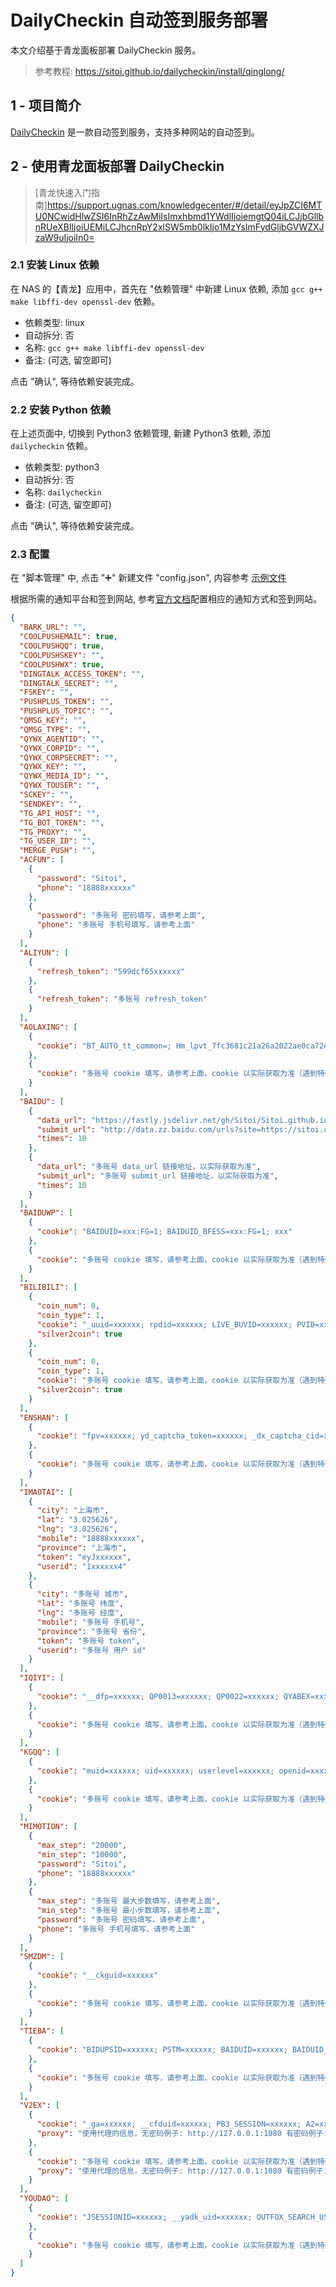# DailyCheckin 自动签到服务部署

本文介绍基于青龙面板部署 DailyCheckin 服务。

> 参考教程: <https://sitoi.github.io/dailycheckin/install/qinglong/>

## 1 - 项目简介

[DailyCheckin](https://sitoi.github.io/dailycheckin/) 是一款自动签到服务，支持多种网站的自动签到。

## 2 - 使用青龙面板部署 DailyCheckin

> [青龙快速入门指南]<https://support.ugnas.com/knowledgecenter/#/detail/eyJpZCI6MTU0NCwidHlwZSI6InRhZzAwMiIsImxhbmd1YWdlIjoiemgtQ04iLCJjbGllbnRUeXBlIjoiUEMiLCJhcnRpY2xlSW5mb0lkIjo1MzYsImFydGljbGVWZXJzaW9uIjoiIn0=>

### 2.1 安装 Linux 依赖

在 NAS 的【青龙】应用中，首先在 "依赖管理" 中新建 Linux 依赖, 添加 `gcc g++ make libffi-dev openssl-dev` 依赖。

- 依赖类型: linux
- 自动拆分: 否
- 名称: `gcc g++ make libffi-dev openssl-dev`
- 备注: (可选, 留空即可)

点击 "确认", 等待依赖安装完成。

### 2.2 安装 Python 依赖

在上述页面中, 切换到 Python3 依赖管理, 新建 Python3 依赖, 添加 `dailycheckin` 依赖。

- 依赖类型: python3
- 自动拆分: 否
- 名称: `dailycheckin`
- 备注: (可选, 留空即可)

点击 "确认", 等待依赖安装完成。

### 2.3 配置

在 "脚本管理" 中, 点击 "➕" 新建文件 "config.json", 内容参考 [示例文件](https://sitoi.github.io/dailycheckin/settings/config/#%E7%A4%BA%E4%BE%8B%E6%96%87%E4%BB%B6)

根据所需的通知平台和签到网站, 参考[官方文档](https://sitoi.github.io/dailycheckin/settings/config/)配置相应的通知方式和签到网站。

```json
{
  "BARK_URL": "",
  "COOLPUSHEMAIL": true,
  "COOLPUSHQQ": true,
  "COOLPUSHSKEY": "",
  "COOLPUSHWX": true,
  "DINGTALK_ACCESS_TOKEN": "",
  "DINGTALK_SECRET": "",
  "FSKEY": "",
  "PUSHPLUS_TOKEN": "",
  "PUSHPLUS_TOPIC": "",
  "QMSG_KEY": "",
  "QMSG_TYPE": "",
  "QYWX_AGENTID": "",
  "QYWX_CORPID": "",
  "QYWX_CORPSECRET": "",
  "QYWX_KEY": "",
  "QYWX_MEDIA_ID": "",
  "QYWX_TOUSER": "",
  "SCKEY": "",
  "SENDKEY": "",
  "TG_API_HOST": "",
  "TG_BOT_TOKEN": "",
  "TG_PROXY": "",
  "TG_USER_ID": "",
  "MERGE_PUSH": "",
  "ACFUN": [
    {
      "password": "Sitoi",
      "phone": "18888xxxxxx"
    },
    {
      "password": "多账号 密码填写，请参考上面",
      "phone": "多账号 手机号填写，请参考上面"
    }
  ],
  "ALIYUN": [
    {
      "refresh_token": "599dcf65xxxxxx"
    },
    {
      "refresh_token": "多账号 refresh_token"
    }
  ],
  "AOLAXING": [
    {
      "cookie": "BT_AUTO_tt_common=; Hm_lpvt_7fc3681c21a26a2022ae0ca72e2d6fa5=xxxxxx; BT_LOGIN_tt_common=:187xxxxxx; Hm_lvt_7fc3681c21a26a2022ae0ca72e2d6fa5=xxxxxx;"
    },
    {
      "cookie": "多账号 cookie 填写，请参考上面，cookie 以实际获取为准（遇到特殊字符如双引号\" 请加反斜杠转义）"
    }
  ],
  "BAIDU": [
    {
      "data_url": "https://fastly.jsdelivr.net/gh/Sitoi/Sitoi.github.io/baidu_urls.txt",
      "submit_url": "http://data.zz.baidu.com/urls?site=https://sitoi.cn&token=xxxxxx",
      "times": 10
    },
    {
      "data_url": "多账号 data_url 链接地址，以实际获取为准",
      "submit_url": "多账号 submit_url 链接地址，以实际获取为准",
      "times": 10
    }
  ],
  "BAIDUWP": [
    {
      "cookie": "BAIDUID=xxx:FG=1; BAIDUID_BFESS=xxx:FG=1; xxx"
    },
    {
      "cookie": "多账号 cookie 填写，请参考上面，cookie 以实际获取为准（遇到特殊字符如双引号\" 请加反斜杠转义）"
    }
  ],
  "BILIBILI": [
    {
      "coin_num": 0,
      "coin_type": 1,
      "cookie": "_uuid=xxxxxx; rpdid=xxxxxx; LIVE_BUVID=xxxxxx; PVID=xxxxxx; blackside_state=xxxxxx; CURRENT_FNVAL=xxxxxx; buvid3=xxxxxx; fingerprint3=xxxxxx; fingerprint=xxxxxx; buivd_fp=xxxxxx; buvid_fp_plain=xxxxxx; DedeUserID=xxxxxx; DedeUserID__ckMd5=xxxxxx; SESSDATA=xxxxxx; bili_jct=xxxxxx; bsource=xxxxxx; finger=xxxxxx; fingerprint_s=xxxxxx;",
      "silver2coin": true
    },
    {
      "coin_num": 0,
      "coin_type": 1,
      "cookie": "多账号 cookie 填写，请参考上面，cookie 以实际获取为准（遇到特殊字符如双引号\" 请加反斜杠转义）",
      "silver2coin": true
    }
  ],
  "ENSHAN": [
    {
      "cookie": "fpv=xxxxxx; yd_captcha_token=xxxxxx; _dx_captcha_cid=xxxxxx; _dx_uzZo5y=xxxxxx; _dx_FMrPY6=xxxxxx; _dx_app_captchadiscuzpluginbydingxiang2017=xxxxxx; TWcq_2132_pc_size_c=0; TWcq_2132_saltkey=xxxxxx; TWcq_2132_lastvisit=xxxxxx; TWcq_2132_sendmail=1; _dx_captcha_vid=xxxxxx; TWcq_2132_sid=Wyv5Ps; TWcq_2132_ulastactivity=xxxxxx; TWcq_2132_auth=xxxxxx; TWcq_2132_lastcheckfeed=xxxxxx; TWcq_2132_lip=xxxxxx; TWcq_2132_connect_is_bind=1; TWcq_2132_nofavfid=1; TWcq_2132_lastact=xxxxxx"
    },
    {
      "cookie": "多账号 cookie 填写，请参考上面，cookie 以实际获取为准（遇到特殊字符如双引号\" 请加反斜杠转义）"
    }
  ],
  "IMAOTAI": [
    {
      "city": "上海市",
      "lat": "3.025626",
      "lng": "3.025626",
      "mobile": "18888xxxxxx",
      "province": "上海市",
      "token": "eyJxxxxxx",
      "userid": "1xxxxxx4"
    },
    {
      "city": "多账号 城市",
      "lat": "多账号 纬度",
      "lng": "多账号 经度",
      "mobile": "多账号 手机号",
      "province": "多账号 省份",
      "token": "多账号 token",
      "userid": "多账号 用户 id"
    }
  ],
  "IQIYI": [
    {
      "cookie": "__dfp=xxxxxx; QP0013=xxxxxx; QP0022=xxxxxx; QYABEX=xxxxxx; P00001=xxxxxx; P00002=xxxxxx; P00003=xxxxxx; P00007=xxxxxx; QC163=xxxxxx; QC175=xxxxxx; QC179=xxxxxx; QC170=xxxxxx; P00010=xxxxxx; P00PRU=xxxxxx; P01010=xxxxxx; QC173=xxxxxx; QC180=xxxxxx; P00004=xxxxxx; QP0030=xxxxxx; QC006=xxxxxx; QC007=xxxxxx; QC008=xxxxxx; QC010=xxxxxx; nu=xxxxxx; __uuid=xxxxxx; QC005=xxxxxx;"
    },
    {
      "cookie": "多账号 cookie 填写，请参考上面，cookie 以实际获取为准（遇到特殊字符如双引号\" 请加反斜杠转义）"
    }
  ],
  "KGQQ": [
    {
      "cookie": "muid=xxxxxx; uid=xxxxxx; userlevel=xxxxxx; openid=xxxxxx; openkey=xxxxxx; opentype=xxxxxx; qrsig=xxxxxx; pgv_pvid=xxxxxx;"
    },
    {
      "cookie": "多账号 cookie 填写，请参考上面，cookie 以实际获取为准（遇到特殊字符如双引号\" 请加反斜杠转义）"
    }
  ],
  "MIMOTION": [
    {
      "max_step": "20000",
      "min_step": "10000",
      "password": "Sitoi",
      "phone": "18888xxxxxx"
    },
    {
      "max_step": "多账号 最大步数填写，请参考上面",
      "min_step": "多账号 最小步数填写，请参考上面",
      "password": "多账号 密码填写，请参考上面",
      "phone": "多账号 手机号填写，请参考上面"
    }
  ],
  "SMZDM": [
    {
      "cookie": "__ckguid=xxxxxx"
    },
    {
      "cookie": "多账号 cookie 填写，请参考上面，cookie 以实际获取为准（遇到特殊字符如双引号\" 请加反斜杠转义）"
    }
  ],
  "TIEBA": [
    {
      "cookie": "BIDUPSID=xxxxxx; PSTM=xxxxxx; BAIDUID=xxxxxx; BAIDUID_BFESS=xxxxxx; delPer=xxxxxx; PSINO=xxxxxx; H_PS_PSSID=xxxxxx; BA_HECTOR=xxxxxx; BDORZ=xxxxxx; TIEBA_USERTYPE=xxxxxx; st_key_id=xxxxxx; BDUSS=xxxxxx; BDUSS_BFESS=xxxxxx; STOKEN=xxxxxx; TIEBAUID=xxxxxx; ab_sr=xxxxxx; st_data=xxxxxx; st_sign=xxxxxx;"
    },
    {
      "cookie": "多账号 cookie 填写，请参考上面，cookie 以实际获取为准（遇到特殊字符如双引号\" 请加反斜杠转义）"
    }
  ],
  "V2EX": [
    {
      "cookie": "_ga=xxxxxx; __cfduid=xxxxxx; PB3_SESSION=xxxxxx; A2=xxxxxx; V2EXSETTINGS=xxxxxx; V2EX_REFERRER=xxxxxx; V2EX_LANG=xxxxxx; _gid=xxxxxx; V2EX_TAB=xxxxxx;",
      "proxy": "使用代理的信息，无密码例子: http://127.0.0.1:1080 有密码例子: http://username:password@127.0.0.1:1080"
    },
    {
      "cookie": "多账号 cookie 填写，请参考上面，cookie 以实际获取为准（遇到特殊字符如双引号\" 请加反斜杠转义）",
      "proxy": "使用代理的信息，无密码例子: http://127.0.0.1:1080 有密码例子: http://username:password@127.0.0.1:1080"
    }
  ],
  "YOUDAO": [
    {
      "cookie": "JSESSIONID=xxxxxx; __yadk_uid=xxxxxx; OUTFOX_SEARCH_USER_ID_NCOO=xxxxxx; YNOTE_SESS=xxxxxx; YNOTE_PERS=xxxxxx; YNOTE_LOGIN=xxxxxx; YNOTE_CSTK=xxxxxx; _ga=xxxxxx; _gid=xxxxxx; _gat=xxxxxx; PUBLIC_SHARE_18a9dde3de846b6a69e24431764270c4=xxxxxx;"
    },
    {
      "cookie": "多账号 cookie 填写，请参考上面，cookie 以实际获取为准（遇到特殊字符如双引号\" 请加反斜杠转义）"
    }
  ]
}
```
